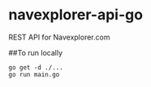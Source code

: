 # navexplorer-api-go
REST API for Navexplorer.com

##To run locally

```
go get -d ./...
go run main.go
```
